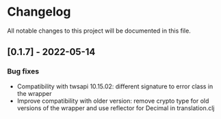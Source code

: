 # Changelog
All notable changes to this project will be documented in this file.

## [0.1.7] - 2022-05-14
### Bug fixes
- Compatibility with twsapi 10.15.02: different signature to error class in the wrapper
- Improve compatibility with older version: remove crypto type for old versions of the wrapper and use reflector for Decimal in translation.clj